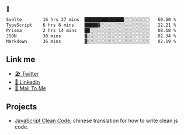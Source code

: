 🤔


<!--START_SECTION:waka-->

```txt
Svelte        16 hrs 37 mins  ███████████████░░░░░░░░░░   60.50 %
TypeScript    6 hrs 6 mins    █████▓░░░░░░░░░░░░░░░░░░░   22.21 %
Prisma        2 hrs 14 mins   ██░░░░░░░░░░░░░░░░░░░░░░░   08.18 %
JSON          38 mins         ▓░░░░░░░░░░░░░░░░░░░░░░░░   02.34 %
Markdown      36 mins         ▓░░░░░░░░░░░░░░░░░░░░░░░░   02.19 %
```

<!--END_SECTION:waka-->

## Link me

- [🏖️ Twitter](https://twitter.com/yuetong3yu)
- [🧳 Linkedin](https://www.linkedin.com/in/yuetong3yu)
- [📧 Mail To Me](mailto:yuetong3yu@gmail.com)


## Projects 

- [JavaScript Clean Code](https://js-clean-code-cn.vercel.app/), chinese translation for how to write clean js code.

